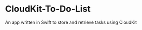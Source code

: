 CloudKit-To-Do-List
===================

An app written in Swift to store and retrieve tasks using CloudKit 

